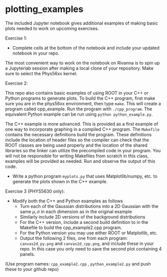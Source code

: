 # plotting_examples

The included Jupyter notebook gives additional examples of making basic plots needed to work on upcoming exercises.  

Exercise 1:
- Complete cells at the bottom of the notebook and include your updated notebook in your repo.

The most convenient way to work on the notebook on Rivanna is to spin up a Jupyterlab session after making a local clone of your repository.  Make sure to select the Phys56xx kernel.

Exercise 2: 

This repo also contains basic examples of using ROOT in your C++ or Python programs to generate plots.  To build the C++ program, first make sure you are in the phys56xx environment, then type ```make```.  This will create a program called cpp_example. Run the program with ```./cpp_program```.  The equivalent Python example can be run using ```python python_example.py```. 

The C++ example is more advanced.  This is provided as a first example of one way to incorporate graphing in a compiled C++ program.  The ```Makefile``` contains the necessary definitions build the program.  These definitions include the location of header files so the compiler can check that the ROOT classes are being used properly and the location of the shared libraries so the linker can utilize the precompiled code in your program.  You will not be responsible for writing Makefiles from scratch in this class, examples will be provided as needed.  Run and observe the output of this code.

- Write a python program ```myplots.py``` that uses Matplotlib/numpy, etc. to generate the plots shown in the C++ example.

Exercise 3 (PHYS5630 only):

- Modify both the C++ and Python examples as follows 
  - Turn each of the Gaussian distributions into a 2D Gaussian with the same $\mu, \sigma$ in each dimension as in the original example
  - Similarly include 2D versions of the background distributions
  - For the C++ version, include a second build definition to in the Makefile to build the cpp_example2.cpp program.
  - For the Python version you may use either ROOT or Matplotlib, etc.
  - Output the following 2 files, one from each program: ```canvas2d_py.png``` and ```canvas2d_cpp.png```, and include these in your repo.  In this case you only need to save the second plot containing 4 panels.

(Use program names: ```cpp_example2.cpp``` , ```python_example2.py``` and push these to your github repo)
